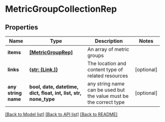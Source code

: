 # MetricGroupCollectionRep


## Properties
Name | Type | Description | Notes
------------ | ------------- | ------------- | -------------
**items** | [**[MetricGroupRep]**](MetricGroupRep.md) | An array of metric groups | 
**links** | [**{str: (Link,)}**](Link.md) | The location and content type of related resources | [optional] 
**any string name** | **bool, date, datetime, dict, float, int, list, str, none_type** | any string name can be used but the value must be the correct type | [optional]

[[Back to Model list]](../README.md#documentation-for-models) [[Back to API list]](../README.md#documentation-for-api-endpoints) [[Back to README]](../README.md)


